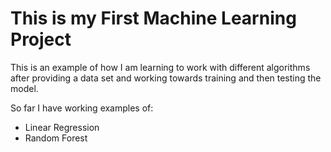 
# This is my First Machine Learning Project

This is an example of how I am learning to work with different algorithms after providing a data set and working towards training and then testing the model. 

So far I have working examples of:
- Linear Regression
- Random Forest 
